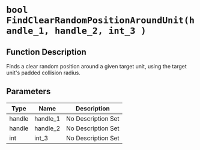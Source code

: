 # `bool FindClearRandomPositionAroundUnit(handle_1, handle_2, int_3 )`
## Function Description
Finds a clear random position around a given target unit, using the target unit's padded collision radius.
## Parameters
Type|Name|Description
--|--|--
handle|handle_1|No Description Set
handle|handle_2|No Description Set
int|int_3|No Description Set
